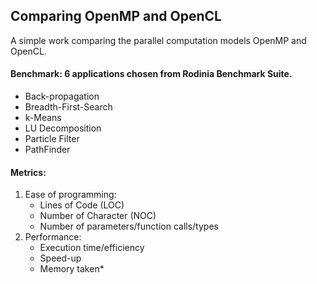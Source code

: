 ## Comparing OpenMP and OpenCL

A simple work comparing the parallel computation models OpenMP and OpenCL.

#### Benchmark: 6 applications chosen from Rodinia Benchmark Suite.
- Back-propagation
- Breadth-First-Search
- k-Means
- LU Decomposition
- Particle Filter
- PathFinder

#### Metrics:
1. Ease of programming:
    - Lines of Code (LOC)
    - Number of Character (NOC)
    - Number of parameters/function calls/types
2. Performance:
    - Execution time/efficiency
    - Speed-up
    - Memory taken*
